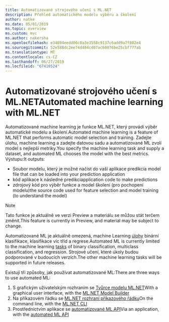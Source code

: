 ```yaml
---
title: Automatizované strojového učení s ML.NET
description: Přehled automatického modelu výběru a školení
author: natke
ms.date: 05/01/2019
ms.topic: overview
ms.custom: mvc
ms.author: nakersha
ms.openlocfilehash: e34694eedd06c0a3e3558c9137c6add9a7f802e4
ms.sourcegitcommit: 52e588dc2ee74d484cd07ac60076be25cbf777ab
ms.translationtype: MT
ms.contentlocale: cs-CZ
ms.lasthandoff: 06/27/2019
ms.locfileid: "67410524"
---
```

# <a name="automated-machine-learning-with-mlnet"></a><span data-ttu-id="16a60-103">Automatizované strojového učení s ML.NET</span><span class="sxs-lookup"><span data-stu-id="16a60-103">Automated machine learning with ML.NET</span></span>

<span data-ttu-id="16a60-104">Automatizované machine learning je funkce ML.NET, který provádí výběr automatické modelu a školení.</span><span class="sxs-lookup"><span data-stu-id="16a60-104">Automated machine learning is a feature of ML.NET that performs automatic model selection and training.</span></span> <span data-ttu-id="16a60-105">Zadejte úlohu, machine learning a zadejte datovou sadu a automatizované ML zvolí model s nejlepší metriky.</span><span class="sxs-lookup"><span data-stu-id="16a60-105">You specify the machine learning task and supply a dataset, and automated ML chooses the model with the best metrics.</span></span> <span data-ttu-id="16a60-106">Výstupu:</span><span class="sxs-lookup"><span data-stu-id="16a60-106">It outputs:</span></span>
- <span data-ttu-id="16a60-107">Soubor modelu, který je možné načíst do vaší aplikace predikcí</span><span class="sxs-lookup"><span data-stu-id="16a60-107">a model file that can be loaded into your prediction application</span></span>
- <span data-ttu-id="16a60-108">kód aplikace k následné predikci</span><span class="sxs-lookup"><span data-stu-id="16a60-108">application code to make predictions</span></span>
- <span data-ttu-id="16a60-109">zdrojový kód pro výběr funkce a model školení (pro pochopení modelu)</span><span class="sxs-lookup"><span data-stu-id="16a60-109">the source code used for feature selection and model training (to understand the model)</span></span>

> [!NOTE]
> <span data-ttu-id="16a60-110">Tato funkce je aktuálně ve verzi Preview a materiálu se můžou stát terčem změnit.</span><span class="sxs-lookup"><span data-stu-id="16a60-110">This feature is currently in Preview, and material may be subject to change.</span></span> 

<span data-ttu-id="16a60-111">Automatizované ML je aktuálně omezená, machine Learning [úlohy](resources/tasks.md) binární klasifikace, klasifikace víc tříd a regrese.</span><span class="sxs-lookup"><span data-stu-id="16a60-111">Automated ML is currently limited to the machine learning [tasks](resources/tasks.md) of binary classification, multiclass classification, and regression.</span></span> <span data-ttu-id="16a60-112">Strojové učení, které úkoly budou podporované v budoucích verzích.</span><span class="sxs-lookup"><span data-stu-id="16a60-112">The other machine learning tasks will be supported in future releases.</span></span>

<span data-ttu-id="16a60-113">Existují tři způsoby, jak používat automatizované ML:</span><span class="sxs-lookup"><span data-stu-id="16a60-113">There are three ways to use automated ML:</span></span>
1. <span data-ttu-id="16a60-114">S grafickým uživatelským rozhraním se [Tvůrce modelu ML.NET](automate-training-with-model-builder.md)</span><span class="sxs-lookup"><span data-stu-id="16a60-114">With a graphical user interface, with the [ML.NET Model Builder](automate-training-with-model-builder.md)</span></span>
1. <span data-ttu-id="16a60-115">Na příkazovém řádku se [ML.NET rozhraní příkazového řádku](automate-training-with-cli.md)</span><span class="sxs-lookup"><span data-stu-id="16a60-115">On the command line, with the [ML.NET CLI](automate-training-with-cli.md)</span></span>
1. <span data-ttu-id="16a60-116">Prostřednictvím aplikace se [automatizované ML API](how-to-guides/how-to-use-the-automl-api.md)</span><span class="sxs-lookup"><span data-stu-id="16a60-116">Via an application, with the [automated ML API](how-to-guides/how-to-use-the-automl-api.md)</span></span>

